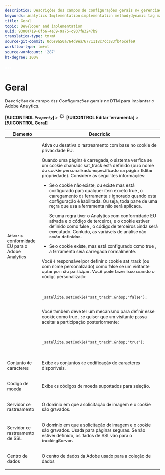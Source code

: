 ```yaml
---
description: Descrições dos campos de configurações gerais no gerenciador dinâmico de tags para implantar o Adobe Analytics.
keywords: Analytics Implementation;implementation method;dynamic tag management;dtm;general settings;eu compliance;character set;currency code;tracking server;ssl tracking server
title: Geral
topic: Developer and implementation
uuid: 93008719-6fb6-4e39-9a75-c937fe3247b9
translation-type: tm+mt
source-git-commit: 0d699a50a764d9ea76771118c7cc083fb46cefe9
workflow-type: tm+mt
source-wordcount: '287'
ht-degree: 100%

---
```



# Geral

Descrições de campo das Configurações gerais no DTM para implantar o Adobe Analytics.

**[!UICONTROL *`Property`*]** > ![](assets/settings_gear.png) **[!UICONTROL Editar ferramenta]** > **[!UICONTROL Geral]**

<table id="table_DD8DA303698041D296DD5DB080AF7971"> 
 <thead> 
  <tr> 
   <th colname="col1" class="entry"> Elemento </th> 
   <th colname="col2" class="entry"> Descrição </th> 
  </tr> 
 </thead>
 <tbody> 
  <tr> 
   <td colname="col1"> <p>Ativar a conformidade EU para o <span class="keyword">Adobe Analytics </span> </p> </td> 
   <td colname="col2"> <p> Ativa ou desativa o rastreamento com base no cookie de privacidade EU. </p> <p>Quando uma página é carregada, o sistema verifica se um cookie chamado <span class="filepath">sat_track</span> está definido (ou o nome do cookie personalizado especificado na página <span class="wintitle">Editar propriedade</span>). Considere as seguintes informações: </p> 
    <ul id="ul_42A6D728F0BC4FBABB0069EFB66DCB01"> 
     <li id="li_227CB14326344AA3980F20C7EACF2AD2"> <p> Se o cookie não existe, ou existe mas está configurado para qualquer item exceto <span class="term"> true </span>, o carregamento da ferramenta é ignorado quando esta configuração é habilitada. Ou seja, toda parte de uma regra que usa a ferramenta não será aplicada. </p> <p>Se uma regra tiver o Analytics com conformidade EU ativada e o código de terceiros, e o cookie estiver definido como <span class="term"> false </span>, o código de terceiros ainda será executado. Contudo, as variáveis de análise não serão definidas. </p> </li> 
     <li id="li_1E74E02D7E4646ACA86D862A1D3C6679"> Se o cookie existe, mas está configurado como <span class="term"> true </span>, a ferramenta será carregada normalmente. </li> 
    </ul> <p>Você é responsável por definir o cookie <span class="filepath"> sat_track </span> (ou com nome personalizado) como <span class="term"> false </span> se um visitante optar por não participar. Você pode fazer isso usando o código personalizado: </p> <p> 
     <code>
       _satellite.setCookie("sat_track",&amp;nbsp;"false"); 
     </code> </p> <p> Você também deve ter um mecanismo para definir esse cookie como <span class="term"> true </span>, se quiser que um visitante possa aceitar a participação posteriormente: </p> <p> 
     <code>
       _satellite.setCookie("sat_track",&amp;nbsp;"true"); 
     </code> </p> </td> 
  </tr> 
  <tr> 
   <td colname="col1"> <p>Conjunto de caracteres </p> </td> 
   <td colname="col2"> <p>Exibe os conjuntos de codificação de caracteres disponíveis. </p> </td> 
  </tr> 
  <tr> 
   <td colname="col1"> <p>Código de moeda </p> </td> 
   <td colname="col2"> <p>Exibe os códigos de moeda suportados para seleção. </p> </td> 
  </tr> 
  <tr> 
   <td colname="col1"> <p>Servidor de rastreamento </p> </td> 
   <td colname="col2"> <p>O domínio em que a solicitação de imagem e o cookie são gravados. </p> </td> 
  </tr> 
  <tr> 
   <td colname="col1"> <p>Servidor de rastreamento de SSL </p> </td> 
   <td colname="col2"> <p>O domínio em que a solicitação de imagem e o cookie são gravados. Usada para páginas seguras. Se não estiver definido, os dados de SSL vão para o <span class="term">trackingServer</span>. </p> </td> 
  </tr> 
  <tr> 
   <td colname="col1"> <p>Centro de dados </p> </td> 
   <td colname="col2"> <p>O centro de dados da Adobe usado para a coleção de dados. </p> </td> 
  </tr> 
 </tbody> 
</table>

